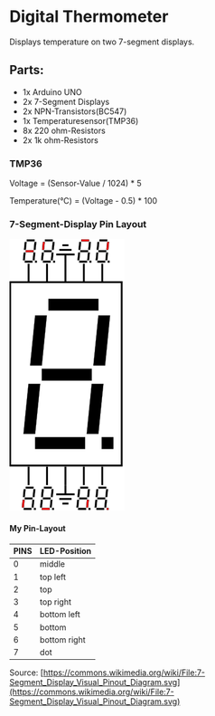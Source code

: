 
# Digital Thermometer

Displays temperature on two 7-segment displays.

## Parts:

- 1x Arduino UNO
- 2x 7-Segment Displays
- 2x NPN-Transistors(BC547)
- 1x Temperaturesensor(TMP36)
- 8x 220 ohm-Resistors
- 2x 1k ohm-Resistors

### TMP36

Voltage = (Sensor-Value / 1024) * 5

Temperature(°C) = (Voltage - 0.5) * 100

### 7-Segment-Display Pin Layout

![7-Segment_Display_Visual_Pinout_Diagram.png](203px-7-Segment_Display_Visual_Pinout_Diagram.png)

#### My Pin-Layout

PINS | LED-Position
-----|-------------
0    | middle
1    | top left
2    | top
3    | top right
4    | bottom left
5    | bottom
6    | bottom right
7    | dot

Source:
[https://commons.wikimedia.org/wiki/File:7-Segment_Display_Visual_Pinout_Diagram.svg](https://commons.wikimedia.org/wiki/File:7-Segment_Display_Visual_Pinout_Diagram.svg)
